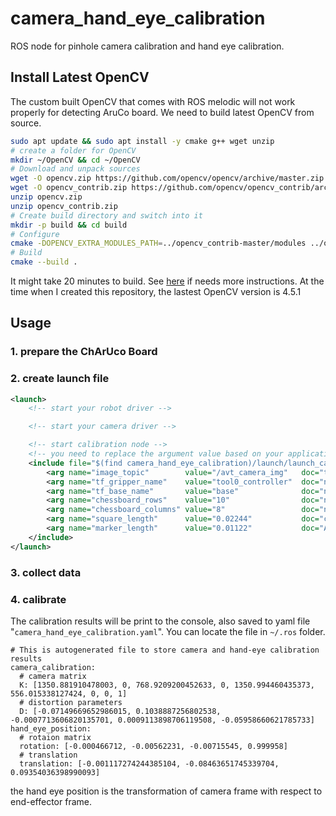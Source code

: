 # camera_hand_eye_calibration
ROS node for pinhole camera calibration and hand eye calibration.

## Install Latest OpenCV
The custom built OpenCV that comes with ROS melodic will not work properly for detecting AruCo board. We need to build latest OpenCV from source. 
```bash
sudo apt update && sudo apt install -y cmake g++ wget unzip
# create a folder for OpenCV
mkdir ~/OpenCV && cd ~/OpenCV
# Download and unpack sources
wget -O opencv.zip https://github.com/opencv/opencv/archive/master.zip
wget -O opencv_contrib.zip https://github.com/opencv/opencv_contrib/archive/master.zip
unzip opencv.zip
unzip opencv_contrib.zip
# Create build directory and switch into it
mkdir -p build && cd build
# Configure
cmake -DOPENCV_EXTRA_MODULES_PATH=../opencv_contrib-master/modules ../opencv-master
# Build
cmake --build .
```
It might take 20 minutes to build. See [here](https://docs.opencv.org/4.5.1/d7/d9f/tutorial_linux_install.html) if needs more instructions. At the time when I created this repository, the lastest OpenCV version is 4.5.1

## Usage

### 1. prepare the ChArUco Board


### 2. create launch file

```xml
<launch>
    <!-- start your robot driver -->

    <!-- start your camera driver -->

    <!-- start calibration node -->
    <!-- you need to replace the argument value based on your application -->
    <include file="$(find camera_hand_eye_calibration)/launch/launch_calibration.launch">
        <arg name="image_topic"        value="/avt_camera_img"   doc="the image topic name"/>
        <arg name="tf_gripper_name"    value="tool0_controller"  doc="name of the gripper joint in the tf tree"/>
        <arg name="tf_base_name"       value="base"              doc="name of the robot base in the tf tree"/>
        <arg name="chessboard_rows"    value="10"                doc="number of chess board rows"/>
        <arg name="chessboard_columns" value="8"                 doc="number of chessboard columns"/>
        <arg name="square_length"      value="0.02244"           doc="chessboard square length (meter)"/>
        <arg name="marker_length"      value="0.01122"           doc="Aruco marker length (meter)"/>
    </include>
</launch>
```

### 3. collect data


### 4. calibrate

The calibration results will be print to the console, also saved to yaml file "`camera_hand_eye_calibration.yaml`".
You can locate the file in `~/.ros` folder.
```
# This is autogenerated file to store camera and hand-eye calibration results
camera_calibration:
  # camera matrix
  K: [1350.881910478003, 0, 768.9209200452633, 0, 1350.994460435373, 556.015338127424, 0, 0, 1]
  # distortion parameters
  D: [-0.07149669652986015, 0.1038887256802538, -0.0007713606820135701, 0.0009113898706119508, -0.05958660621785733]
hand_eye_position:
  # rotaion matrix
  rotation: [-0.000466712, -0.00562231, -0.00715545, 0.999958]
  # translation
  translation: [-0.001117274244385104, -0.08463651745339704, 0.09354036398990093]
```
the hand eye position is the transformation of camera frame with respect to end-effector frame.